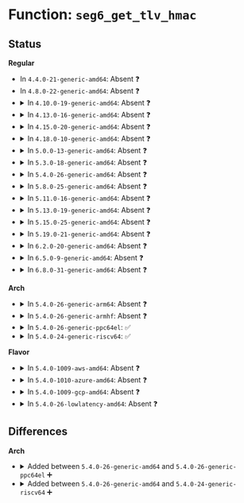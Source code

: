 # Function: <code>seg6_get_tlv_hmac</code>

## Status
<b>Regular</b>
<ul>
<li>
In <code>4.4.0-21-generic-amd64</code>: Absent ❓
</li>
<li>
In <code>4.8.0-22-generic-amd64</code>: Absent ❓
</li>
<li>
<details>
<summary>In <code>4.10.0-19-generic-amd64</code>: Absent ❓</summary>

```json
{
  "name": "seg6_get_tlv_hmac",
  "collision_type": "Unique Static",
  "inline_type": "Full",
  "funcs": [
    {
      "addr": 18446744071587909461,
      "name": "seg6_get_tlv_hmac",
      "external": false,
      "loc": "net/ipv6/seg6_hmac.c:89",
      "file": "net/ipv6/seg6_hmac.c",
      "inline": "not declared, inlined",
      "caller_inline": [
        "net/ipv6/seg6_hmac.c:seg6_push_hmac",
        "net/ipv6/seg6_hmac.c:seg6_hmac_validate_skb"
      ],
      "caller_func": []
    }
  ],
  "symbols": []
}
```
</details>
</li>
<li>
<details>
<summary>In <code>4.13.0-16-generic-amd64</code>: Absent ❓</summary>

```json
{
  "name": "seg6_get_tlv_hmac",
  "collision_type": "Unique Static",
  "inline_type": "Full",
  "funcs": [
    {
      "addr": 18446744071588067765,
      "name": "seg6_get_tlv_hmac",
      "external": false,
      "loc": "net/ipv6/seg6_hmac.c:89",
      "file": "net/ipv6/seg6_hmac.c",
      "inline": "not declared, inlined",
      "caller_inline": [
        "net/ipv6/seg6_hmac.c:seg6_push_hmac",
        "net/ipv6/seg6_hmac.c:seg6_hmac_validate_skb"
      ],
      "caller_func": []
    }
  ],
  "symbols": []
}
```
</details>
</li>
<li>
<details>
<summary>In <code>4.15.0-20-generic-amd64</code>: Absent ❓</summary>

```json
{
  "name": "seg6_get_tlv_hmac",
  "collision_type": "Unique Static",
  "inline_type": "Full",
  "funcs": [
    {
      "addr": 18446744071588611925,
      "name": "seg6_get_tlv_hmac",
      "external": false,
      "loc": "net/ipv6/seg6_hmac.c:90",
      "file": "net/ipv6/seg6_hmac.c",
      "inline": "not declared, inlined",
      "caller_inline": [
        "net/ipv6/seg6_hmac.c:seg6_push_hmac",
        "net/ipv6/seg6_hmac.c:seg6_hmac_validate_skb"
      ],
      "caller_func": []
    }
  ],
  "symbols": []
}
```
</details>
</li>
<li>
<details>
<summary>In <code>4.18.0-10-generic-amd64</code>: Absent ❓</summary>

```json
{
  "name": "seg6_get_tlv_hmac",
  "collision_type": "Unique Static",
  "inline_type": "Full",
  "funcs": [
    {
      "addr": 18446744071588977733,
      "name": "seg6_get_tlv_hmac",
      "external": false,
      "loc": "net/ipv6/seg6_hmac.c:90",
      "file": "net/ipv6/seg6_hmac.c",
      "inline": "not declared, inlined",
      "caller_inline": [
        "net/ipv6/seg6_hmac.c:seg6_push_hmac",
        "net/ipv6/seg6_hmac.c:seg6_hmac_validate_skb"
      ],
      "caller_func": []
    }
  ],
  "symbols": []
}
```
</details>
</li>
<li>
<details>
<summary>In <code>5.0.0-13-generic-amd64</code>: Absent ❓</summary>

```json
{
  "name": "seg6_get_tlv_hmac",
  "collision_type": "Unique Static",
  "inline_type": "Full",
  "funcs": [
    {
      "addr": 18446744071589201765,
      "name": "seg6_get_tlv_hmac",
      "external": false,
      "loc": "net/ipv6/seg6_hmac.c:91",
      "file": "net/ipv6/seg6_hmac.c",
      "inline": "not declared, inlined",
      "caller_inline": [
        "net/ipv6/seg6_hmac.c:seg6_push_hmac",
        "net/ipv6/seg6_hmac.c:seg6_hmac_validate_skb"
      ],
      "caller_func": []
    }
  ],
  "symbols": []
}
```
</details>
</li>
<li>
<details>
<summary>In <code>5.3.0-18-generic-amd64</code>: Absent ❓</summary>

```json
{
  "name": "seg6_get_tlv_hmac",
  "collision_type": "Unique Static",
  "inline_type": "Full",
  "funcs": [
    {
      "addr": 18446744071589655493,
      "name": "seg6_get_tlv_hmac",
      "external": false,
      "loc": "net/ipv6/seg6_hmac.c:86",
      "file": "net/ipv6/seg6_hmac.c",
      "inline": "not declared, inlined",
      "caller_inline": [
        "net/ipv6/seg6_hmac.c:seg6_push_hmac",
        "net/ipv6/seg6_hmac.c:seg6_hmac_validate_skb"
      ],
      "caller_func": []
    }
  ],
  "symbols": []
}
```
</details>
</li>
<li>
<details>
<summary>In <code>5.4.0-26-generic-amd64</code>: Absent ❓</summary>

```json
{
  "name": "seg6_get_tlv_hmac",
  "collision_type": "Unique Static",
  "inline_type": "Full",
  "funcs": [
    {
      "addr": 18446744071589879893,
      "name": "seg6_get_tlv_hmac",
      "external": false,
      "loc": "net/ipv6/seg6_hmac.c:86",
      "file": "net/ipv6/seg6_hmac.c",
      "inline": "not declared, inlined",
      "caller_inline": [
        "net/ipv6/seg6_hmac.c:seg6_push_hmac",
        "net/ipv6/seg6_hmac.c:seg6_hmac_validate_skb"
      ],
      "caller_func": []
    }
  ],
  "symbols": []
}
```
</details>
</li>
<li>
<details>
<summary>In <code>5.8.0-25-generic-amd64</code>: Absent ❓</summary>

```json
{
  "name": "seg6_get_tlv_hmac",
  "collision_type": "Unique Static",
  "inline_type": "Full",
  "funcs": [
    {
      "addr": 18446744071590908037,
      "name": "seg6_get_tlv_hmac",
      "external": false,
      "loc": "net/ipv6/seg6_hmac.c:85",
      "file": "net/ipv6/seg6_hmac.c",
      "inline": "not declared, inlined",
      "caller_inline": [
        "net/ipv6/seg6_hmac.c:seg6_push_hmac",
        "net/ipv6/seg6_hmac.c:seg6_hmac_validate_skb"
      ],
      "caller_func": []
    }
  ],
  "symbols": []
}
```
</details>
</li>
<li>
<details>
<summary>In <code>5.11.0-16-generic-amd64</code>: Absent ❓</summary>

```json
{
  "name": "seg6_get_tlv_hmac",
  "collision_type": "Unique Static",
  "inline_type": "Full",
  "funcs": [
    {
      "addr": 18446744071590971557,
      "name": "seg6_get_tlv_hmac",
      "external": false,
      "loc": "net/ipv6/seg6_hmac.c:84",
      "file": "net/ipv6/seg6_hmac.c",
      "inline": "not declared, inlined",
      "caller_inline": [
        "net/ipv6/seg6_hmac.c:seg6_push_hmac",
        "net/ipv6/seg6_hmac.c:seg6_hmac_validate_skb"
      ],
      "caller_func": []
    }
  ],
  "symbols": []
}
```
</details>
</li>
<li>
<details>
<summary>In <code>5.13.0-19-generic-amd64</code>: Absent ❓</summary>

```json
{
  "name": "seg6_get_tlv_hmac",
  "collision_type": "Unique Static",
  "inline_type": "Full",
  "funcs": [
    {
      "addr": 18446744071590902469,
      "name": "seg6_get_tlv_hmac",
      "external": false,
      "loc": "net/ipv6/seg6_hmac.c:84",
      "file": "net/ipv6/seg6_hmac.c",
      "inline": "not declared, inlined",
      "caller_inline": [
        "net/ipv6/seg6_hmac.c:seg6_push_hmac",
        "net/ipv6/seg6_hmac.c:seg6_hmac_validate_skb"
      ],
      "caller_func": []
    }
  ],
  "symbols": []
}
```
</details>
</li>
<li>
<details>
<summary>In <code>5.15.0-25-generic-amd64</code>: Absent ❓</summary>

```json
{
  "name": "seg6_get_tlv_hmac",
  "collision_type": "Unique Static",
  "inline_type": "Full",
  "funcs": [
    {
      "addr": 18446744071591736165,
      "name": "seg6_get_tlv_hmac",
      "external": false,
      "loc": "net/ipv6/seg6_hmac.c:84",
      "file": "net/ipv6/seg6_hmac.c",
      "inline": "not declared, inlined",
      "caller_inline": [
        "net/ipv6/seg6_hmac.c:seg6_push_hmac",
        "net/ipv6/seg6_hmac.c:seg6_hmac_validate_skb"
      ],
      "caller_func": []
    }
  ],
  "symbols": []
}
```
</details>
</li>
<li>
<details>
<summary>In <code>5.19.0-21-generic-amd64</code>: Absent ❓</summary>

```json
{
  "name": "seg6_get_tlv_hmac",
  "collision_type": "Unique Static",
  "inline_type": "Full",
  "funcs": [
    {
      "addr": 18446744071593438405,
      "name": "seg6_get_tlv_hmac",
      "external": false,
      "loc": "net/ipv6/seg6_hmac.c:84",
      "file": "net/ipv6/seg6_hmac.c",
      "inline": "not declared, inlined",
      "caller_inline": [
        "net/ipv6/seg6_hmac.c:seg6_push_hmac",
        "net/ipv6/seg6_hmac.c:seg6_hmac_validate_skb"
      ],
      "caller_func": []
    }
  ],
  "symbols": []
}
```
</details>
</li>
<li>
<details>
<summary>In <code>6.2.0-20-generic-amd64</code>: Absent ❓</summary>

```json
{
  "name": "seg6_get_tlv_hmac",
  "collision_type": "Unique Static",
  "inline_type": "Full",
  "funcs": [
    {
      "addr": 18446744071595354261,
      "name": "seg6_get_tlv_hmac",
      "external": false,
      "loc": "net/ipv6/seg6_hmac.c:84",
      "file": "net/ipv6/seg6_hmac.c",
      "inline": "not declared, inlined",
      "caller_inline": [
        "net/ipv6/seg6_hmac.c:seg6_push_hmac",
        "net/ipv6/seg6_hmac.c:seg6_hmac_validate_skb"
      ],
      "caller_func": []
    }
  ],
  "symbols": []
}
```
</details>
</li>
<li>
<details>
<summary>In <code>6.5.0-9-generic-amd64</code>: Absent ❓</summary>

```json
{
  "name": "seg6_get_tlv_hmac",
  "collision_type": "Unique Static",
  "inline_type": "Full",
  "funcs": [
    {
      "addr": 18446744071595751221,
      "name": "seg6_get_tlv_hmac",
      "external": false,
      "loc": "net/ipv6/seg6_hmac.c:84",
      "file": "net/ipv6/seg6_hmac.c",
      "inline": "not declared, inlined",
      "caller_inline": [
        "net/ipv6/seg6_hmac.c:seg6_push_hmac",
        "net/ipv6/seg6_hmac.c:seg6_hmac_validate_skb"
      ],
      "caller_func": []
    }
  ],
  "symbols": []
}
```
</details>
</li>
<li>
<details>
<summary>In <code>6.8.0-31-generic-amd64</code>: Absent ❓</summary>

```json
{
  "name": "seg6_get_tlv_hmac",
  "collision_type": "Unique Static",
  "inline_type": "Full",
  "funcs": [
    {
      "addr": 18446744071596599397,
      "name": "seg6_get_tlv_hmac",
      "external": false,
      "loc": "net/ipv6/seg6_hmac.c:84",
      "file": "net/ipv6/seg6_hmac.c",
      "inline": "not declared, inlined",
      "caller_inline": [
        "net/ipv6/seg6_hmac.c:seg6_push_hmac",
        "net/ipv6/seg6_hmac.c:seg6_hmac_validate_skb"
      ],
      "caller_func": []
    }
  ],
  "symbols": []
}
```
</details>
</li>
</ul>
<b>Arch</b>
<ul>
<li>
<details>
<summary>In <code>5.4.0-26-generic-arm64</code>: Absent ❓</summary>

```json
{
  "name": "seg6_get_tlv_hmac",
  "collision_type": "Unique Static",
  "inline_type": "Full",
  "funcs": [
    {
      "addr": 18446603336503601532,
      "name": "seg6_get_tlv_hmac",
      "external": false,
      "loc": "net/ipv6/seg6_hmac.c:86",
      "file": "net/ipv6/seg6_hmac.c",
      "inline": "not declared, inlined",
      "caller_inline": [
        "net/ipv6/seg6_hmac.c:seg6_push_hmac",
        "net/ipv6/seg6_hmac.c:seg6_hmac_validate_skb"
      ],
      "caller_func": []
    }
  ],
  "symbols": []
}
```
</details>
</li>
<li>
<details>
<summary>In <code>5.4.0-26-generic-armhf</code>: Absent ❓</summary>

```json
{
  "name": "seg6_get_tlv_hmac",
  "collision_type": "Unique Static",
  "inline_type": "Full",
  "funcs": [
    {
      "addr": 3236244452,
      "name": "seg6_get_tlv_hmac",
      "external": false,
      "loc": "net/ipv6/seg6_hmac.c:86",
      "file": "net/ipv6/seg6_hmac.c",
      "inline": "not declared, inlined",
      "caller_inline": [
        "net/ipv6/seg6_hmac.c:seg6_push_hmac",
        "net/ipv6/seg6_hmac.c:seg6_hmac_validate_skb"
      ],
      "caller_func": []
    }
  ],
  "symbols": []
}
```
</details>
</li>
<li>
<details>
<summary>In <code>5.4.0-26-generic-ppc64el</code>: ✅</summary>

```c
struct sr6_tlv_hmac * seg6_get_tlv_hmac(struct ipv6_sr_hdr * srh)
```

```json
{
  "name": "seg6_get_tlv_hmac",
  "collision_type": "Unique Static",
  "inline_type": "No",
  "funcs": [
    {
      "addr": 13835058055297408368,
      "name": "seg6_get_tlv_hmac",
      "external": false,
      "loc": "net/ipv6/seg6_hmac.c:86",
      "file": "net/ipv6/seg6_hmac.c",
      "inline": "seen, unknown",
      "caller_inline": [],
      "caller_func": [
        "net/ipv6/seg6_hmac.c:seg6_push_hmac",
        "net/ipv6/seg6_hmac.c:seg6_hmac_validate_skb"
      ]
    }
  ],
  "symbols": [
    {
      "addr": 13835058055297408368,
      "name": "seg6_get_tlv_hmac",
      "section": ".text",
      "bind": "STB_LOCAL",
      "size": 80
    }
  ]
}
```
</details>
</li>
<li>
<details>
<summary>In <code>5.4.0-24-generic-riscv64</code>: ✅</summary>

```c
struct sr6_tlv_hmac * seg6_get_tlv_hmac(struct ipv6_sr_hdr * srh)
```

```json
{
  "name": "seg6_get_tlv_hmac",
  "collision_type": "Unique Static",
  "inline_type": "No",
  "funcs": [
    {
      "addr": 18446743936279550936,
      "name": "seg6_get_tlv_hmac",
      "external": false,
      "loc": "net/ipv6/seg6_hmac.c:86",
      "file": "net/ipv6/seg6_hmac.c",
      "inline": "seen, unknown",
      "caller_inline": [],
      "caller_func": [
        "net/ipv6/seg6_hmac.c:seg6_push_hmac",
        "net/ipv6/seg6_hmac.c:seg6_hmac_validate_skb"
      ]
    }
  ],
  "symbols": [
    {
      "addr": 18446743936279550936,
      "name": "seg6_get_tlv_hmac",
      "section": ".text",
      "bind": "STB_LOCAL",
      "size": 98
    }
  ]
}
```
</details>
</li>
</ul>
<b>Flavor</b>
<ul>
<li>
<details>
<summary>In <code>5.4.0-1009-aws-amd64</code>: Absent ❓</summary>

```json
{
  "name": "seg6_get_tlv_hmac",
  "collision_type": "Unique Static",
  "inline_type": "Full",
  "funcs": [
    {
      "addr": 18446744071589484261,
      "name": "seg6_get_tlv_hmac",
      "external": false,
      "loc": "net/ipv6/seg6_hmac.c:86",
      "file": "net/ipv6/seg6_hmac.c",
      "inline": "not declared, inlined",
      "caller_inline": [
        "net/ipv6/seg6_hmac.c:seg6_push_hmac",
        "net/ipv6/seg6_hmac.c:seg6_hmac_validate_skb"
      ],
      "caller_func": []
    }
  ],
  "symbols": []
}
```
</details>
</li>
<li>
<details>
<summary>In <code>5.4.0-1010-azure-amd64</code>: Absent ❓</summary>

```json
{
  "name": "seg6_get_tlv_hmac",
  "collision_type": "Unique Static",
  "inline_type": "Full",
  "funcs": [
    {
      "addr": 18446744071589209253,
      "name": "seg6_get_tlv_hmac",
      "external": false,
      "loc": "net/ipv6/seg6_hmac.c:86",
      "file": "net/ipv6/seg6_hmac.c",
      "inline": "not declared, inlined",
      "caller_inline": [
        "net/ipv6/seg6_hmac.c:seg6_push_hmac",
        "net/ipv6/seg6_hmac.c:seg6_hmac_validate_skb"
      ],
      "caller_func": []
    }
  ],
  "symbols": []
}
```
</details>
</li>
<li>
<details>
<summary>In <code>5.4.0-1009-gcp-amd64</code>: Absent ❓</summary>

```json
{
  "name": "seg6_get_tlv_hmac",
  "collision_type": "Unique Static",
  "inline_type": "Full",
  "funcs": [
    {
      "addr": 18446744071589921125,
      "name": "seg6_get_tlv_hmac",
      "external": false,
      "loc": "net/ipv6/seg6_hmac.c:86",
      "file": "net/ipv6/seg6_hmac.c",
      "inline": "not declared, inlined",
      "caller_inline": [
        "net/ipv6/seg6_hmac.c:seg6_push_hmac",
        "net/ipv6/seg6_hmac.c:seg6_hmac_validate_skb"
      ],
      "caller_func": []
    }
  ],
  "symbols": []
}
```
</details>
</li>
<li>
<details>
<summary>In <code>5.4.0-26-lowlatency-amd64</code>: Absent ❓</summary>

```json
{
  "name": "seg6_get_tlv_hmac",
  "collision_type": "Unique Static",
  "inline_type": "Full",
  "funcs": [
    {
      "addr": 18446744071589975128,
      "name": "seg6_get_tlv_hmac",
      "external": false,
      "loc": "net/ipv6/seg6_hmac.c:86",
      "file": "net/ipv6/seg6_hmac.c",
      "inline": "not declared, inlined",
      "caller_inline": [
        "net/ipv6/seg6_hmac.c:seg6_push_hmac",
        "net/ipv6/seg6_hmac.c:seg6_hmac_validate_skb"
      ],
      "caller_func": []
    }
  ],
  "symbols": []
}
```
</details>
</li>
</ul>

## Differences
<b>Arch</b>
<ul>
<li>
<details>
<summary>Added between <code>5.4.0-26-generic-amd64</code> and <code>5.4.0-26-generic-ppc64el</code> ➕</summary>

```c
struct sr6_tlv_hmac * seg6_get_tlv_hmac(struct ipv6_sr_hdr * srh)
```
</details>
</li>
<li>
<details>
<summary>Added between <code>5.4.0-26-generic-amd64</code> and <code>5.4.0-24-generic-riscv64</code> ➕</summary>

```c
struct sr6_tlv_hmac * seg6_get_tlv_hmac(struct ipv6_sr_hdr * srh)
```
</details>
</li>
</ul>
